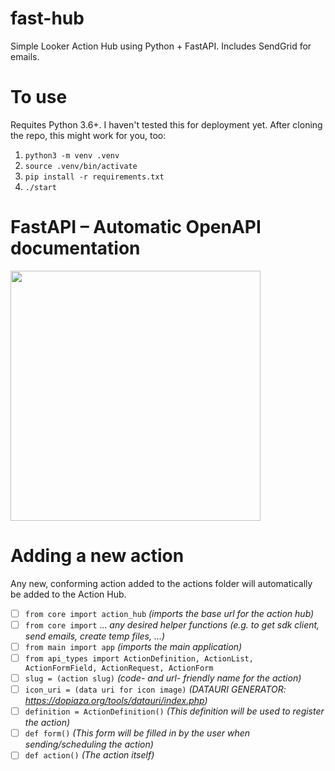 # fast-hub
Simple Looker Action Hub using Python + FastAPI. Includes SendGrid for emails.

# To use
Requites Python 3.6+. I haven't tested this for deployment yet. After cloning the repo, this might work for you, too:

1. `python3 -m venv .venv`
2. `source .venv/bin/activate`
3. `pip install -r requirements.txt`
4. `./start`

# FastAPI – Automatic OpenAPI documentation

<img src="https://github.com/ContrastingSounds/fast-hub/blob/master/docs/images/open_api_docs.png" width="400">

# Adding a new action

Any new, conforming action added to the actions folder will automatically be added to the Action Hub.

- [ ] `from core import action_hub` _(imports the base url for the action hub)_
- [ ] `from core import` ... _any desired helper functions (e.g. to get sdk client, send emails, create temp files, ...)_
- [ ] `from main import app` _(imports the main application)_
- [ ] `from api_types import ActionDefinition, ActionList, ActionFormField, ActionRequest, ActionForm`
- [ ] `slug = (action slug)` _(code- and url- friendly name for the action)_
- [ ] `icon_uri = (data uri for icon image)` _(DATAURI GENERATOR: https://dopiaza.org/tools/datauri/index.php)_
- [ ] `definition = ActionDefinition()` _(This definition will be used to register the action)_
- [ ] `def form()` _(This form will be filled in by the user when sending/scheduling the action)_
- [ ] `def action()` _(The action itself)_
